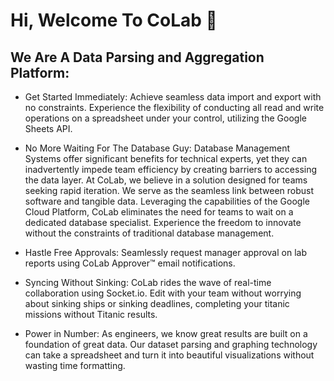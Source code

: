 # Hi, Welcome To CoLab  🤙

## We Are A Data Parsing and Aggregation Platform:
- Get Started Immediately:
Achieve seamless data import and export with no constraints. Experience the flexibility of conducting all read and write operations on a spreadsheet under your control, utilizing the Google Sheets API.

- No More Waiting For The Database Guy:
  Database Management Systems offer significant benefits for technical experts, yet they can inadvertently impede team efficiency by creating barriers to accessing the data layer. At CoLab, we believe in a solution designed for teams seeking rapid iteration. We serve as the seamless link between robust software and tangible data. Leveraging the capabilities of the Google Cloud Platform, CoLab eliminates the need for teams to wait on a dedicated database specialist. Experience the freedom to innovate without the constraints of traditional database management.
  
- Hastle Free Approvals:
  Seamlessly request manager approval on lab reports using CoLab Approver™ email notifications.
  
- Syncing Without Sinking:
  CoLab rides the wave of real-time collaboration using Socket.io. Edit with your team without worrying about sinking ships or sinking deadlines, completing your titanic missions without Titanic results.
  
- Power in Number:
  As engineers, we know great results are built on a foundation of great data. Our dataset parsing and graphing technology can take a spreadsheet and turn it into beautiful visualizations without wasting time formatting.
